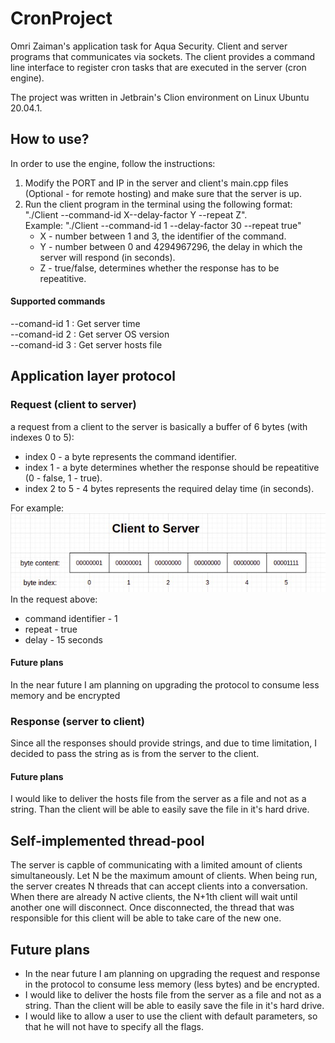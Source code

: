 # CronProject
Omri Zaiman's application task for Aqua Security. Client and server programs that communicates via sockets. The client provides a command line interface to register cron tasks that are executed in the server (cron engine).

The project was written in Jetbrain's Clion environment on Linux Ubuntu 20.04.1.

## How to use?
In order to use the engine, follow the instructions:
1. Modify the PORT and IP in the server and client's main.cpp files (Optional - for remote hosting) and make sure that the server is up.
2. Run the client program in the terminal using the following format: "./Client --command-id X--delay-factor Y --repeat Z". <br>
   Example: "./Client --command-id 1 --delay-factor 30 --repeat true"
    * X - number between 1 and 3, the identifier of the command.
    * Y - number between 0 and 4294967296, the delay in which the server will respond (in seconds).
    * Z - true/false, determines whether the response has to be repeatitive.

#### Supported commands
--comand-id 1 : Get server time <br>
--comand-id 2 : Get server OS version <br>
--comand-id 3 : Get server hosts file <br>

## Application layer protocol
### Request (client to server)
a request from a client to the server is basically a buffer of 6 bytes (with indexes 0 to 5):
* index 0 - a byte represents the command identifier.
* index 1 - a byte determines whether the response should be repeatitive (0 - false, 1 - true).
* index 2 to 5 - 4 bytes represents the required delay time (in seconds).

For example: 
<br>
![request image](/request.jpeg) 
<br>
In the request above:
* command identifier - 1
* repeat - true
* delay - 15 seconds

#### Future plans
In the near future I am planning on upgrading the protocol to consume less memory and be encrypted

### Response (server to client)
Since all the responses should provide strings, and due to time limitation, I decided to pass the string as is from the server to the client. 

#### Future plans
I would like to deliver the hosts file from the server as a file and not as a string. Than the client will be able to easily save the file in it's hard drive.

## Self-implemented thread-pool
The server is capble of communicating with a limited amount of clients simultaneously. Let N be the maximum amount of clients. When being run, the server creates N threads that can accept clients into a conversation. When there are already N active clients, the N+1th client will wait until another one will disconnect. Once disconnected, the thread that was responsible for this client will be able to take care of the new one.


## Future plans
* In the near future I am planning on upgrading the request and response in the protocol to consume less memory (less bytes) and be encrypted.
* I would like to deliver the hosts file from the server as a file and not as a string. Than the client will be able to easily save the file in it's hard drive.
* I would like to allow a user to use the client with default parameters, so that he will not have to specify all the flags.

